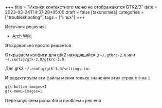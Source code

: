+++
title = "Иконки контекстного меню не отображаются GTK2/3"
date = 2023-03-24T14:37:28+05:00
draft = false
[taxonomies]
categories = ["troubleshooting"]
tags = ["linux"]
+++

Источник решения:

- [Arch Wiki](https://wiki.archlinux.org/title/GTK#Button_and_menu_icons)

Это довольно просто решается

Открываем конфиги для gtk2 находящийся в `~/.gtkrc-2.0` или `~/.config/gtk-2.0/gtkrc-2.0`

Для gtk3 `~/.config/gtk-3.0/settings.ini`

И редактируем эти файлы меняя только значения этих строк с `0` на `1`

```sh
gtk-button-images=1
gtk-menu-images=1
```

Перезапускаем pcmanfm и проблема решена
